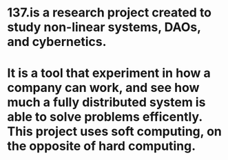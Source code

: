 # 137.is a research project created to study non-linear systems, DAOs, and cybernetics. 
# It is a tool that experiment in how a company can work, and see how much a fully distributed system is able to solve problems efficently. This project uses soft computing, on the opposite of hard computing. 
